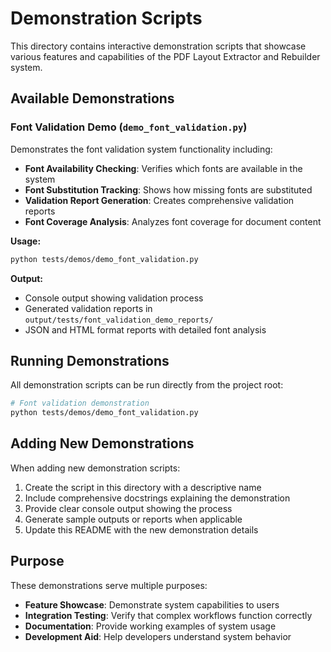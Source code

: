 # Demonstration Scripts

This directory contains interactive demonstration scripts that showcase various features and capabilities of the PDF Layout Extractor and Rebuilder system.

## Available Demonstrations

### Font Validation Demo (`demo_font_validation.py`)

Demonstrates the font validation system functionality including:

- **Font Availability Checking**: Verifies which fonts are available in the system
- **Font Substitution Tracking**: Shows how missing fonts are substituted
- **Validation Report Generation**: Creates comprehensive validation reports
- **Font Coverage Analysis**: Analyzes font coverage for document content

**Usage:**

```bash
python tests/demos/demo_font_validation.py
```

**Output:**

- Console output showing validation process
- Generated validation reports in `output/tests/font_validation_demo_reports/`
- JSON and HTML format reports with detailed font analysis

## Running Demonstrations

All demonstration scripts can be run directly from the project root:

```bash
# Font validation demonstration
python tests/demos/demo_font_validation.py
```

## Adding New Demonstrations

When adding new demonstration scripts:

1. Create the script in this directory with a descriptive name
2. Include comprehensive docstrings explaining the demonstration
3. Provide clear console output showing the process
4. Generate sample outputs or reports when applicable
5. Update this README with the new demonstration details

## Purpose

These demonstrations serve multiple purposes:

- **Feature Showcase**: Demonstrate system capabilities to users
- **Integration Testing**: Verify that complex workflows function correctly
- **Documentation**: Provide working examples of system usage
- **Development Aid**: Help developers understand system behavior
